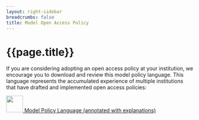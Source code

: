 ```yaml
---
layout: right-sidebar
breadcrumbs: false
title: Model Open Access Policy
---
```

<h1 id="top" tabindex="-1" class="after-breadcrumb">{{page.title}}</h1>

If you are considering adopting an open access policy at your institution, we encourage you to download and review this model policy language. This language represents the accumulated experience of multiple institutions that have drafted and implemented open access policies:

<a href="{{site.baseurl}}/assets/files/model-policy-annotated_01_2013.pdf"><img aria-hidden="true" alt="" src="{{site.baseurl}}/assets/img/pdf-icon.png" height="45"> Model Policy Language (annotated with explanations)</a>
